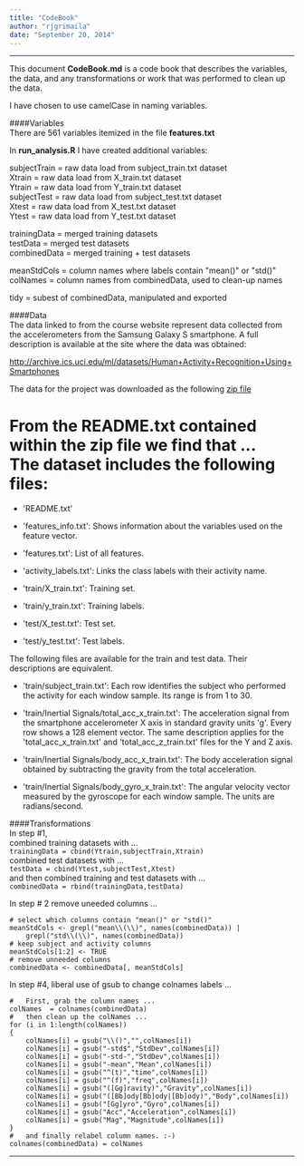 ```yaml
---
title: "CodeBook"
author: "rjgrimaila"
date: "September 20, 2014"
---
```

*****  
This document **CodeBook.md** is a code book that describes the variables, the data, and any transformations or work that was performed to clean up the data.  

I have chosen to use camelCase in naming variables.  

####Variables  
There are 561 variables itemized in the file **features.txt**  

In **run_analysis.R** I have created additional variables:
    
subjectTrain = raw data load from subject_train.txt dataset   
Xtrain = raw data load from X_train.txt dataset   
Ytrain = raw data load from Y_train.txt dataset   
subjectTest = raw data load from subject_test.txt dataset   
Xtest = raw data load from X_test.txt dataset   
Ytest = raw data load from Y_test.txt dataset   
    
trainingData = merged training datasets   
testData = merged test datasets   
combinedData = merged training + test datasets   
   
meanStdCols = column names where labels contain "mean()" or "std()"   
colNames = column names from combinedData, used to clean-up names   
   
tidy = subest of combinedData, manipulated and exported   
   
####Data  
The data linked to from the course website represent data collected from the accelerometers from the Samsung Galaxy S smartphone. A full description is available at the site where the data was obtained: 

http://archive.ics.uci.edu/ml/datasets/Human+Activity+Recognition+Using+Smartphones 

The data for the project was downloaded as the following [zip file](https://d396qusza40orc.cloudfront.net/getdata%2Fprojectfiles%2FUCI%20HAR%20Dataset.zip)  

From the README.txt contained within the zip file we find that ...  
The dataset includes the following files:  
=========================================  

- 'README.txt'

- 'features_info.txt': Shows information about the variables used on the feature vector.

- 'features.txt': List of all features.

- 'activity_labels.txt': Links the class labels with their activity name.

- 'train/X_train.txt': Training set.

- 'train/y_train.txt': Training labels.

- 'test/X_test.txt': Test set.

- 'test/y_test.txt': Test labels.

The following files are available for the train and test data. Their descriptions are equivalent. 

- 'train/subject_train.txt': Each row identifies the subject who performed the activity for each window sample. Its range is from 1 to 30. 

- 'train/Inertial Signals/total_acc_x_train.txt': The acceleration signal from the smartphone accelerometer X axis in standard gravity units 'g'. Every row shows a 128 element vector. The same description applies for the 'total_acc_x_train.txt' and 'total_acc_z_train.txt' files for the Y and Z axis. 

- 'train/Inertial Signals/body_acc_x_train.txt': The body acceleration signal obtained by subtracting the gravity from the total acceleration. 

- 'train/Inertial Signals/body_gyro_x_train.txt': The angular velocity vector measured by the gyroscope for each window sample. The units are radians/second. 

####Transformations  
In step #1,   
combined training datasets with ...   
```trainingData = cbind(Ytrain,subjectTrain,Xtrain)```   
combined test datasets with ...   
```testData = cbind(Ytest,subjectTest,Xtest)```   
and then combined training and test datasets with ...   
```combinedData = rbind(trainingData,testData)```   
   
In step # 2
remove uneeded columns ...   
```
# select which columns contain "mean()" or "std()"
meanStdCols <- grepl("mean\\(\\)", names(combinedData)) |
    grepl("std\\(\\)", names(combinedData))
# keep subject and activity columns
meanStdCols[1:2] <- TRUE
# remove unneeded columns
combinedData <- combinedData[, meanStdCols]
```
   
In step #4, liberal use of gsub to change colnames labels ...   
```
#   First, grab the column names ...
colNames  = colnames(combinedData)
#   then clean up the colNames ...
for (i in 1:length(colNames)) 
{
    colNames[i] = gsub("\\()","",colNames[i])
    colNames[i] = gsub("-std$","StdDev",colNames[i])
    colNames[i] = gsub("-std-","StdDev",colNames[i])
    colNames[i] = gsub("-mean","Mean",colNames[i])
    colNames[i] = gsub("^(t)","time",colNames[i])
    colNames[i] = gsub("^(f)","freq",colNames[i])
    colNames[i] = gsub("([Gg]ravity)","Gravity",colNames[i])
    colNames[i] = gsub("([Bb]ody[Bb]ody|[Bb]ody)","Body",colNames[i])
    colNames[i] = gsub("[Gg]yro","Gyro",colNames[i])
    colNames[i] = gsub("Acc","Acceleration",colNames[i])
    colNames[i] = gsub("Mag","Magnitude",colNames[i])
}
#   and finally relabel column names. :-)
colnames(combinedData) = colNames
```
   


*****